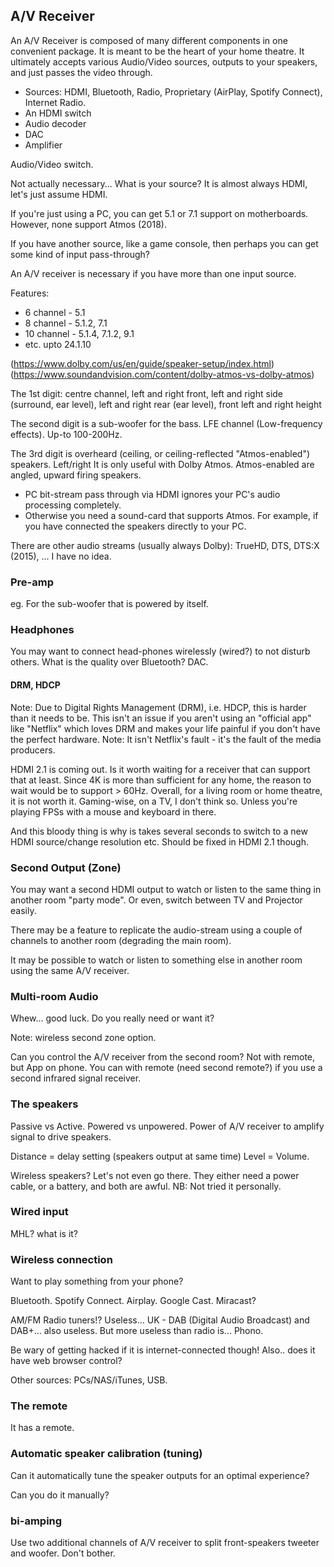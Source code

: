## A/V Receiver

An A/V Receiver is composed of many different components in one convenient package. It is meant to be the heart of your home theatre. It ultimately accepts various Audio/Video sources, outputs to your speakers, and just passes the video through.

* Sources: HDMI, Bluetooth, Radio, Proprietary (AirPlay, Spotify Connect), Internet Radio.
* An HDMI switch
* Audio decoder
* DAC
* Amplifier

Audio/Video switch.

Not actually necessary... What is your source? It is almost always HDMI, let's just assume HDMI.

If you're just using a PC, you can get 5.1 or 7.1 support on motherboards. However, none support Atmos (2018).

If you have another source, like a game console, then perhaps you can get some kind of input pass-through?

An A/V receiver is necessary if you have more than one input source.

Features:

* 6 channel - 5.1
* 8 channel - 5.1.2, 7.1
* 10 channel - 5.1.4, 7.1.2, 9.1
* etc. upto 24.1.10

(https://www.dolby.com/us/en/guide/speaker-setup/index.html)
(https://www.soundandvision.com/content/dolby-atmos-vs-dolby-atmos)

The 1st digit: centre channel, left and right front, left and right side (surround, ear level), left and right rear (ear level), front left and right height

The second digit is a sub-woofer for the bass. LFE channel (Low-frequency effects). Up-to 100-200Hz.

The 3rd digit is overheard (ceiling, or ceiling-reflected "Atmos-enabled") speakers. Left/right
It is only useful with Dolby Atmos.
Atmos-enabled are angled, upward firing speakers.

* PC bit-stream pass through via HDMI ignores your PC's audio processing completely.
* Otherwise you need a sound-card that supports Atmos. For example, if you have connected the speakers directly to your PC.

There are other audio streams (usually always Dolby): TrueHD, DTS, DTS:X (2015), ... I have no idea.

### Pre-amp

eg. For the sub-woofer that is powered by itself.


### Headphones

You may want to connect head-phones wirelessly (wired?) to not disturb others.
What is the quality over Bluetooth? DAC.

#### DRM, HDCP

Note: Due to Digital Rights Management (DRM), i.e. HDCP, this is harder than it needs to be.
This isn't an issue if you aren't using an "official app" like "Netflix" which loves DRM and makes your life painful if you don't have the perfect hardware.
Note: It isn't Netflix's fault - it's the fault of the media producers.

HDMI 2.1 is coming out. Is it worth waiting for a receiver that can support that at least.
Since 4K is more than sufficient for any home, the reason to wait would be to support > 60Hz.
Overall, for a living room or home theatre, it is not worth it. Gaming-wise, on a TV, I don't think so.
Unless you're playing FPSs with a mouse and keyboard in there.

And this bloody thing is why is takes several seconds to switch to a new HDMI source/change resolution etc.
Should be fixed in HDMI 2.1 though.

### Second Output (Zone)

You may want a second HDMI output to watch or listen to the same thing in another room "party mode".
Or even, switch between TV and Projector easily.

There may be a feature to replicate the audio-stream using a couple of channels to another room (degrading the main room).

It may be possible to watch or listen to something else in another room using the same A/V receiver.

### Multi-room Audio

Whew... good luck. Do you really need or want it?

Note: wireless second zone option.

Can you control the A/V receiver from the second room? Not with remote, but App on phone.
You can with remote (need second remote?) if you use a second infrared signal receiver.

### The speakers

Passive vs Active. Powered vs unpowered. Power of A/V receiver to amplify signal to drive speakers.

Distance = delay setting (speakers output at same time)
Level = Volume.

Wireless speakers? Let's not even go there. They either need a power cable, or a battery, and both are awful.
NB: Not tried it personally.

### Wired input

MHL? what is it?

### Wireless connection

Want to play something from your phone?

Bluetooth. Spotify Connect. Airplay. Google Cast. Miracast?

AM/FM Radio tuners!? Useless... UK - DAB (Digital Audio Broadcast) and DAB+... also useless.
But more useless than radio is... Phono.

Be wary of getting hacked if it is internet-connected though!
Also.. does it have web browser control?

Other sources: PCs/NAS/iTunes, USB.

### The remote

It has a remote.

### Automatic speaker calibration (tuning)

Can it automatically tune the speaker outputs for an optimal experience?

Can you do it manually?

### bi-amping

Use two additional channels of A/V receiver to split front-speakers tweeter and woofer. Don't bother.
